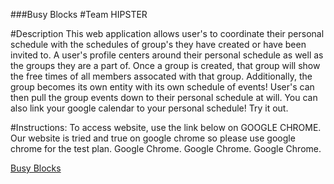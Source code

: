 ###Busy Blocks
#Team HIPSTER

#Description
This web application allows user's to coordinate their personal schedule with the schedules of group's they have created or have been invited to. A user's profile centers around their personal schedule as well as the groups they are a part of. Once a group is created, that group will show the free times of all members assocated with that group. Additionally, the group becomes its own entity with its own schedule of events! User's can then pull the group events down to their personal schedule at will. 
You can also link your google calendar to your personal schedule! Try it out.

#Instructions:
To access website, use the link below on GOOGLE CHROME.
Our website is tried and true on google chrome so please use google chrome for the test plan.
Google Chrome.
Google Chrome.
Google Chrome.

[Busy Blocks](http://hipster.parseapp.com/)


